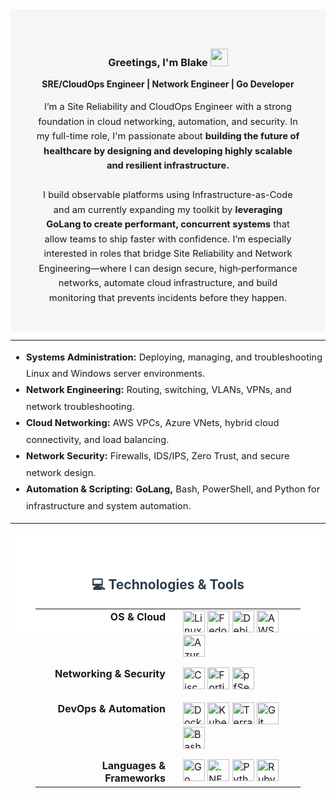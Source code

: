 <!-- Professional Profile Section -->
<div style="padding: 40px; background: #f4f6f8;">
  <div align="center">
    <h3>Greetings, I'm Blake
      <img src="https://media.giphy.com/media/hvRJCLFzcasrR4ia7z/giphy.gif" width="28">
    </h3>
    <b>SRE/CloudOps Engineer | Network Engineer | Go Developer</b>
  </div>
  <br>
  <p style="max-width: 900px; margin: auto; font-size: 1.05em; line-height: 1.6; text-align: center;">
    I’m a Site Reliability and CloudOps Engineer with a strong foundation in cloud networking, automation, and security. In my full-time role, I'm passionate about <strong>building the future of healthcare by designing and developing highly scalable and resilient infrastructure.</strong>
    <br><br>
    I build observable platforms using Infrastructure-as-Code and am currently expanding my toolkit by <strong>leveraging GoLang to create performant, concurrent systems</strong> that allow teams to ship faster with confidence. I’m especially interested in roles that bridge Site Reliability and Network Engineering—where I can design secure, high‑performance networks, automate cloud infrastructure, and build monitoring that prevents incidents before they happen.
  </p>
</div>

---

<!-- Core Competencies -->
<ul style="max-width: 900px; margin: auto; font-size: 1.05em; line-height: 1.8;">
    <li><strong>Systems Administration:</strong> Deploying, managing, and troubleshooting Linux and Windows server environments.</li>
    <li><strong>Network Engineering:</strong> Routing, switching, VLANs, VPNs, and network troubleshooting.</li>
    <li><strong>Cloud Networking:</strong> AWS VPCs, Azure VNets, hybrid cloud connectivity, and load balancing.</li>
    <li><strong>Network Security:</strong> Firewalls, IDS/IPS, Zero Trust, and secure network design.</li>
    <li><strong>Automation & Scripting:</strong> <strong>GoLang,</strong> Bash, PowerShell, and Python for infrastructure and system automation.</li>
</ul>

---
<!-- Technologies & Tools -->
<div style="padding: 40px; background: white; text-align: center;">
  <h2 style="color: #2c3e50;">💻 Technologies & Tools</h2>
  
  <table align="left" style="width: 100%; max-width: 800px; margin: auto; border: none; border-collapse: collapse;">
    <tbody>
      <tr style="border: none;">
        <td style="width: 200px; padding-right: 20px; text-align: right; vertical-align: top; border: none;"><strong>OS & Cloud</strong></td>
        <td style="text-align: left; border: none; padding-bottom: 15px;">
          <img alt="Linux" width="35px" src="https://cdn.jsdelivr.net/gh/devicons/devicon/icons/linux/linux-original.svg" />
          <img alt="Fedora" width="35px" src="https://cdn.jsdelivr.net/gh/devicons/devicon/icons/fedora/fedora-plain.svg" />
          <img alt="Debian" width="35px" src="https://cdn.jsdelivr.net/gh/devicons/devicon/icons/debian/debian-plain.svg" />
          <img alt="AWS" width="35px" src="https://cdn.jsdelivr.net/gh/devicons/devicon/icons/amazonwebservices/amazonwebservices-original-wordmark.svg" />
          <img alt="Azure" width="35px" src="https://cdn.jsdelivr.net/gh/devicons/devicon/icons/azure/azure-original.svg" />
        </td>
      </tr>
      <tr style="border: none;">
        <td style="width: 200px; padding-right: 20px; text-align: right; vertical-align: top; border: none;"><strong>Networking & Security</strong></td>
        <td style="text-align: left; border: none; padding-bottom: 15px;">
          <img alt="Cisco" width="35px" src="https://www.svgrepo.com/show/448278/cisco.svg" />
          <img alt="Fortigate" width="35px" src="https://companieslogo.com/img/orig/FTNT-745f92ba.png?t=1720244491" />
          <img alt="pfSense" width="35px" src="https://wpcomputersolutions.com/wp-content/uploads/2018/07/pfsense-logo-e1534531558807.png" />
        </td>
      </tr>
      <tr style="border: none;">
        <td style="width: 200px; padding-right: 20px; text-align: right; vertical-align: top; border: none;"><strong>DevOps & Automation</strong></td>
        <td style="text-align: left; border: none; padding-bottom: 15px;">
          <img alt="Docker" width="35px" src="https://cdn.jsdelivr.net/gh/devicons/devicon/icons/docker/docker-plain.svg" />
          <img alt="Kubernetes" width="35px" src="https://cdn.jsdelivr.net/gh/devicons/devicon/icons/kubernetes/kubernetes-plain.svg" />
          <img alt="Terraform" width="35px" src="https://cdn.jsdelivr.net/gh/devicons/devicon/icons/terraform/terraform-original.svg" />
          <img alt="Git" width="35px" src="https://cdn.jsdelivr.net/gh/devicons/devicon/icons/git/git-plain.svg" />
          <img alt="Bash" width="35px" src="https://cdn.jsdelivr.net/gh/devicons/devicon/icons/bash/bash-original.svg" />
        </td>
      </tr>
      <tr style="border: none;">
        <td style="width: 200px; padding-right: 20px; text-align: right; vertical-align: top; border: none;"><strong>Languages & Frameworks</strong></td>
        <td style="text-align: left; border: none;">
          <img alt="Go" width="35px" src="https://cdn.jsdelivr.net/gh/devicons/devicon/icons/go/go-original.svg" />
          <img alt=".NET" width="35px" src="https://cdn.jsdelivr.net/gh/devicons/devicon/icons/dotnetcore/dotnetcore-original.svg" />
          <img alt="Python" width="35px" src="https://cdn.jsdelivr.net/gh/devicons/devicon/icons/python/python-original.svg" />
          <img alt="Ruby" width="35px" src="https://cdn.jsdelivr.net/gh/devicons/devicon/icons/ruby/ruby-plain.svg" />
        </td>
      </tr>
    </tbody>
  </table>
</div>
